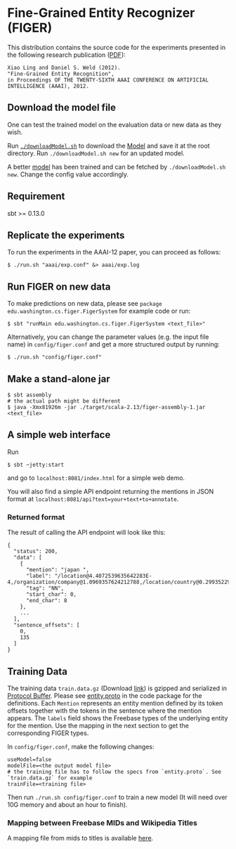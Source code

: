 Fine-Grained Entity Recognizer (FIGER)
=============================

This distribution contains the source code for the experiments presented in the following research publication ([PDF](http://xiaoling.github.com/pubs/ling-aaai12.pdf)):

    Xiao Ling and Daniel S. Weld (2012).
    "Fine-Grained Entity Recognition",
    in Proceedings OF THE TWENTY-SIXTH AAAI CONFERENCE ON ARTIFICIAL INTELLIGENCE (AAAI), 2012.

## Download the model file

One can test the trained model on the evaluation data or new data as they wish.

Run [`./downloadModel.sh`](downloadModel.sh) to download the [Model](https://drive.google.com/open?id=0B52yRXcdpG6MWlVXaTFXWVZQYjg) and save it at the root directory. Run `./downloadModel.sh new` for
an updated model.

A better [model](https://drive.google.com/open?id=0B52yRXcdpG6Mbm1TdHhYdVBmSnM) has been trained and can be fetched by `./downloadModel.sh new`. Change the config value accordingly.

## Requirement

sbt >= 0.13.0

## Replicate the experiments

To run the experiments in the AAAI-12 paper, you can proceed as follows:

    $ ./run.sh "aaai/exp.conf" &> aaai/exp.log

## Run FIGER on new data

To make predictions on new data, please see `package edu.washington.cs.figer.FigerSystem` for example code or run:

    $ sbt "runMain edu.washington.cs.figer.FigerSystem <text_file>"

Alternatively, you can change the parameter values (e.g. the input file name) in `config/figer.conf` and get a more structured output by running:

    $ ./run.sh "config/figer.conf"

## Make a stand-alone jar

    $ sbt assembly
    # the actual path might be different
    $ java -Xmx81926m -jar ./target/scala-2.13/figer-assembly-1.jar <text_file>

## A simple web interface

Run

    $ sbt ~jetty:start

and go to `localhost:8081/index.html` for a simple web demo.

You will also find a simple API endpoint returning the mentions in JSON format at 
`localhost:8081/api?text=your+text+to+annotate`.

### Returned format

The result of calling the API endpoint will look like this:

```
{
  "status": 200,
  "data": [
    {
      "mention": "japan ",
      "label": "/location@4.4072539635642283E-4,/organization/company@1.0969357624212788,/location/country@0.29935229660185275",
      "tag": "NN",
      "start_char": 0,
      "end_char": 8
    },
    ...
  ],
  "sentence_offsets": [
    0,
    135
  ]
}
```

## Training Data

The training data `train.data.gz` (Download [link](https://drive.google.com/open?id=0B52yRXcdpG6MMnRNV3dTdGdYQ2M)) is gzipped and serialized in [Protocol Buffer](http://code.google.com/p/protobuf/). Please see [entity.proto](entity.proto) in the code package for the definitions. Each `Mention` represents an entity mention defined by its token offsets together with the tokens in the sentence where the mention appears. The `labels` field shows the Freebase types of the underlying entity for the mention. Use the mapping in the next section to get the corresponding FIGER types.

In `config/figer.conf`, make the following changes:

    useModel=false
    modelFile=<the output model file>
    # the training file has to follow the specs from `entity.proto`. See `train.data.gz` for example
    trainFile=<training file>

Then run `./run.sh config/figer.conf` to train a new model (It will need over 10G memory and about an hour to finish).

### Mapping between Freebase MIDs and Wikipedia Titles

A mapping file from mids to titles is available [here](https://drive.google.com/open?id=0B52yRXcdpG6MaHA5ZW9CZ21MbVk).
